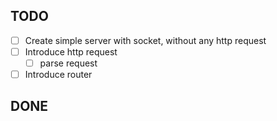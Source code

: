 ## TODO

- [ ] Create simple server with socket, without any http request
- [ ] Introduce http request
  - [ ] parse request
- [ ] Introduce router

## DONE